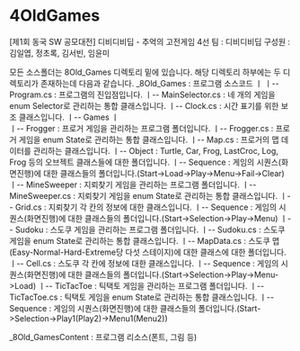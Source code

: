 # 4OldGames
[제1회 동국 SW 공모대전] 디비디비딥 - 추억의 고전게임 4선 
팀 : 디비디비딥
구성원 : 김일엽, 정초록, 김서빈, 임윤미

모든 소스폴더는 8Old_Games 디렉토리 밑에 있습니다.
해당 디렉토리 하부에는 두 디렉토리가 존재하는데 다음과 같습니다.
_8Old_Games : 프로그램 소스코드
ㅣ
ㅣ-- Program.cs : 프로그램의 진입점입니다.
ㅣ-- MainSelector.cs : 네 개의 게임을 enum Selector로 관리하는 통합 클래스입니다.
ㅣ-- Clock.cs : 시간 표기를 위한 보조 클래스입니다.
ㅣ-- Games
     ㅣ      
     ㅣ-- Frogger : 프로거 게임을 관리하는 프로그램 폴더입니다.
         ㅣ-- Frogger.cs : 프로거 게임을 enum State로 관리하는 통합 클래스입니다.
         ㅣ-- Map.cs : 프로거의 맵 데이터를 관리하는 클래스입니다.
         ㅣ-- Object : Turtle, Car, Frog, LastCroc, Log, Frog 등의 오브젝트 클래스들에 대한 폴더입니다.
         ㅣ-- Sequence : 게임의 시퀀스(화면진행)에 대한 클래스들의 폴더입니다.(Start->Load->Play->Menu->Fail->Clear)
     ㅣ-- MineSweeper : 지뢰찾기 게임을 관리하는 프로그램 폴더입니다.
         ㅣ-- MineSweeper.cs : 지뢰찾기 게임을 enum State로 관리하는 통합 클래스입니다.
         ㅣ-- Grid.cs : 지뢰찾기 각 칸의 정보에 대한 클래스입니다.
         ㅣ-- Sequence : 게임의 시퀀스(화면진행)에 대한 클래스들의 폴더입니다.(Start->Selection->Play->Menu)
     ㅣ-- Sudoku : 스도쿠 게임을 관리하는 프로그램 폴더입니다.
         ㅣ-- Sudoku.cs : 스도쿠 게임을 enum State로 관리하는 통합 클래스입니다.
         ㅣ-- MapData.cs : 스도쿠 맵(Easy-Normal-Hard-Extreme당 다섯 스테이지)에 대한 클래스에 대한 폴더입니다.
         ㅣ-- Cell.cs : 스도쿠 각 칸에 정보에 대한 클래스입니다.
         ㅣ-- Sequence : 게임의 시퀀스(화면진행)에 대한 클래스들의 폴더입니다.(Start->Selection->Play->Menu->Load)
     ㅣ-- TicTacToe : 틱택토 게임을 관리하는 프로그램 폴더입니다.
         ㅣ-- TicTacToe.cs : 틱택토 게임을 enum State로 관리하는 통합 클래스입니다.
         ㅣ-- Sequence : 게임의 시퀀스(화면진행)에 대한 클래스들의 폴더입니다.(Start->Selection->Play1(Play2)->Menu1(Menu2))
 
_8Old_GamesContent : 프로그램 리소스(폰트, 그림 등)
